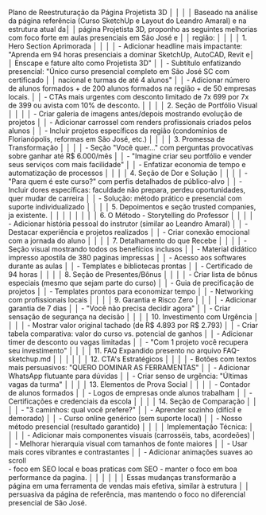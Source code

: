 Plano de Reestruturação da Página Projetista 3D                                                            │
     │                                                                                                            │
     │ Baseado na análise da página referência (Curso SketchUp e Layout do Leandro Amaral) e na estrutura atual da│
     │  página Projetista 3D, proponho as seguintes melhorias com foco forte em aulas presenciais em São José e   │
     │ região:                                                                                                    │
     │                                                                                                            │
     │ 1. Hero Section Aprimorada                                                                                 │
     │                                                                                                            │
     │ - Adicionar headline mais impactante: "Aprenda em 94 horas presenciais a dominar SketchUp, AutoCAD, Revit e│
     │  Enscape e fature alto como Projetista 3D"                                                                 │
     │ - Subtítulo enfatizando presencial: "Único curso presencial completo em São José SC com certificado        │
     │ nacional e turmas de até 4 alunos"                                                                         │
     │ - Adicionar número de alunos formados + de 200 alunos formados na região + de 50 empresas locais.                                                        │
     │ - CTAs mais urgentes com desconto limitado   de 7x 699 por 7x de 399 ou avista com 10% de desconto.                                                              │
     │                                                                                                            │
     │ 2. Seção de Portfólio Visual                                                                               │
     │                                                                                                            │
     │ - Criar galeria de imagens antes/depois mostrando evolução de projetos                                     │
     │ - Adicionar carrossel com renders profissionais criados pelos alunos                                       │
     │ - Incluir projetos específicos da região (condomínios de Florianópolis, reformas em São José, etc.)        │
     │                                                                                                            │
     │ 3. Promessa de Transformação                                                                               │
     │                                                                                                            │
     │ - Seção "Você quer..." com perguntas provocativas sobre ganhar até R$ 6.000/mês                            │
     │ - "Imagine criar seu portfólio e vender seus serviços com mais facilidade"                                 │
     │ - Enfatizar economia de tempo e automatização de processos                                                 │
     │                                                                                                            │
     │ 4. Seção de Dor e Solução                                                                                  │
     │                                                                                                            │
     │ - "Para quem é este curso?" com perfis detalhados de público-alvo                                          │
     │ - Incluir dores específicas: faculdade não prepara, perdeu oportunidades, quer mudar de carreira           │
     │ - Solução: método prático e presencial com suporte individualizado                                         │
     │                                                                                                            │
     │ 5. Depoimentos e seção trusted companies, ja existente.                                                                 │
     │                                                                                                            │                         │                                        │
     │                                                                                                            │
     │ 6. O Método - Storytelling do Professor                                                                    │
     │                                                                                                            │
     │ - Adicionar história pessoal do instrutor (similar ao Leandro Amaral)                                      │
     │ - Destacar experiência e projetos realizados                                                               │
     │ - Criar conexão emocional com a jornada do aluno                                                           │
     │                                                                                                            │
     │ 7. Detalhamento do que Recebe                                                                              │
     │                                                                                                            │
     │ - Seção visual mostrando todos os benefícios inclusos                                                      │
     │ - Material didático impresso      apostila de 380 paginas impressas                                                                         │
     │ - Acesso aos softwares durante as aulas                                                                    │
     │ - Templates e bibliotecas prontas                                                                          │
     │ - Certificado de 94 horas                                                                                  │
     │                                                                                                            │
     │ 8. Seção de Presentes/Bônus                                                                                │
     │                                                                                                            │
     │ - Criar lista de bônus especiais (mesmo que sejam parte do curso)                                          │
     │ - Guia de precificação de projetos                                                                         │
     │ - Templates prontos para economizar tempo                                                                  │
     │ - Networking com profissionais locais                                                                      │
     │                                                                                                            │
     │ 9. Garantia e Risco Zero                                                                                   │
     │                                                                                                            │
     │ - Adicionar garantia de 7 dias                                                                             │
     │ - "Você não precisa decidir agora"                                                                         │
     │ - Criar sensação de segurança na decisão                                                                   │
     │                                                                                                            │
     │ 10. Investimento com Urgência                                                                              │
     │                                                                                                            │
     │ - Mostrar valor original tachado (de R$ 4.893 por R$ 2.793)                                                │
     │ - Criar tabela comparativa: valor do curso vs. potencial de ganhos                                         │
     │ - Adicionar timer de desconto ou vagas limitadas                                                           │
     │ - "Com 1 projeto você recupera seu investimento"                                                           │
     │                                                                                                            │
     │ 11. FAQ Expandido presento no arquivo FAQ-sketchup.md                                                                          │
     │                                                                                                                                                           │
     │                                                                                                            │
     │ 12. CTA's Estratégicos                                                                                     │
     │                                                                                                            │
     │ - Botões com textos mais persuasivos: "QUERO DOMINAR AS FERRAMENTAS"                                       │
     │ - Adicionar WhatsApp flutuante para dúvidas                                                                │
     │ - Criar senso de urgência: "Últimas vagas da turma"                                                        │
     │                                                                                                            │
     │ 13. Elementos de Prova Social                                                                              │
     │                                                                                                            │
     │ - Contador de alunos formados                                                                              │
     │ - Logos de empresas onde alunos trabalham                                                                  │
     │ - Certificações e credenciais da escola                                                                    │
     │                                                                                                            │
     │ 14. Seção de Comparação                                                                                    │
     │                                                                                                            │
     │ - "3 caminhos: qual você prefere?"                                                                         │
     │ - Aprender sozinho (difícil e demorado)                                                                    │
     │ - Curso online genérico (sem suporte local)                                                                │
     │ - Nosso método presencial (resultado garantido)                                                            │
     │                                                                                                            │
     │ Implementação Técnica:                                                                                     │
     │                                                                                                            │
     │ - Adicionar mais componentes visuais (carrosséis, tabs, acordeões)                                         │
     │ - Melhorar hierarquia visual com tamanhos de fonte maiores                                                 │
     │ - Usar mais cores vibrantes e contrastantes                                                                │
     │ - Adicionar animações suaves ao scroll     
        - foco em SEO local e boas praticas com SEO
        - manter o foco em boa performance da pagina.                                                                │
     │                                                               │
     │                                                                                                            │
     │ Essas mudanças transformarão a página em uma ferramenta de vendas mais efetiva, similar à estrutura        │
     │ persuasiva da página de referência, mas mantendo o foco no diferencial presencial de São José.